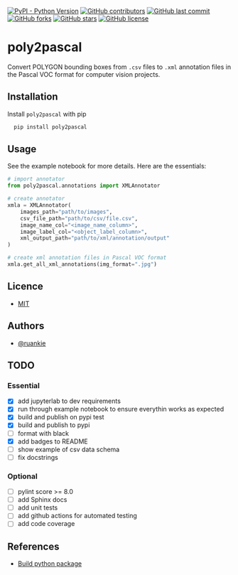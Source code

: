 [![PyPI - Python Version](https://img.shields.io/pypi/pyversions/poly2pascal)](https://pypi.org/project/poly2pascal/)
[![GitHub contributors](https://img.shields.io/github/contributors/ruankie/poly2pascal)](https://github.com/ruankie/poly2pascal/graphs/contributors)
[![GitHub last commit](https://img.shields.io/github/last-commit/ruankie/poly2pascal)](https://github.com/ruankie/poly2pascal/commits/main)
[![GitHub forks](https://img.shields.io/github/forks/ruankie/poly2pascal)](https://github.com/ruankie/poly2pascal/network)
[![GitHub stars](https://img.shields.io/github/stars/ruankie/poly2pascal)](https://github.com/ruankie/poly2pascal/stargazers)
[![GitHub license](https://img.shields.io/github/license/ruankie/poly2pascal)](https://github.com/ruankie/poly2pascal/blob/main/LICENSE)

# poly2pascal
Convert POLYGON bounding boxes from `.csv` files to `.xml` annotation files in the Pascal VOC format for computer vision projects.

## Installation
Install `poly2pascal` with pip
```bash
  pip install poly2pascal
```

## Usage
See the example notebook for more details. Here are the essentials:
```python
# import annotator
from poly2pascal.annotations import XMLAnnotator

# create annotator
xmla = XMLAnnotator(
    images_path="path/to/images", 
    csv_file_path="path/to/csv/file.csv", 
    image_name_col="<image_name_column>",
    image_label_col="<object_label_column>", 
    xml_output_path="path/to/xml/annotation/output"
)

# create xml annotation files in Pascal VOC format
xmla.get_all_xml_annotations(img_format=".jpg")
```

## Licence
* [MIT](https://github.com/ruankie/poly2pascal/blob/main/LICENSE)

## Authors
- [@ruankie](https://www.github.com/ruankie)

## TODO
### Essential
- [x] add jupyterlab to dev requirements
- [x] run through example notebook to ensure everythin works as expected
- [x] build and publish on pypi test
- [x] build and publish to pypi
- [ ] format with black
- [x] add badges to README
- [ ] show example of csv data schema
- [ ] fix docstrings

### Optional
- [ ] pylint score >= 8.0
- [ ] add Sphinx docs
- [ ] add unit tests
- [ ] add github actions for automated testing
- [ ] add code coverage

## References
- [Build python package](https://towardsdatascience.com/how-to-convert-your-python-project-into-a-package-installable-through-pip-a2b36e8ace10)